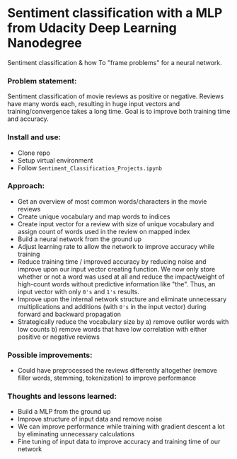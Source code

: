 # Sentiment classification with a MLP from Udacity Deep Learning Nanodegree
Sentiment classification & how To "frame problems" for a neural network. 

### Problem statement:
Sentiment classification of movie reviews as positive or negative. Reviews have many words each, resulting in huge input vectors and training/convergence takes a long time. Goal is to improve both training time and accuracy.

### Install and use:
* Clone repo
* Setup virtual environment
* Follow `Sentiment_Classification_Projects.ipynb`

### Approach:
* Get an overview of most common words/characters in the movie reviews
* Create unique vocabulary and map words to indices 
* Create input vector for a review with size of unique vocabulary and assign count of words used in the review on mapped index 
* Build a neural network from the ground up
* Adjust learning rate to allow the network to improve accuracy while training
* Reduce training time / improved accuracy by reducing noise and improve upon our input vector creating function. We now only store whether or not a word was used at all and reduce the impact/weight of high-count words without predictive information like "the". Thus, an input vector with only `0's` and `1's` results. 
* Improve upon the internal network structure and eliminate unnecessary multiplications and additions (with `0's` in the input vector) during forward and backward propagation
* Strategically reduce the vocabulary size by a) remove outlier words with low counts b) remove words that have low correlation with either positive or negative reviews  

### Possible improvements:
* Could have preprocessed the reviews differently altogether (remove filler words, stemming, tokenization) to improve performance

### Thoughts and lessons learned:
* Build a MLP from the ground up
* Improve structure of input data and remove noise
* We can improve performance while training with gradient descent a lot by eliminating unnecessary calculations
* Fine tuning of input data to improve accuracy and training time of our network 

